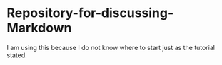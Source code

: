 # Repository-for-discussing-Markdown
I am using this because I do not know where to start just as the tutorial stated.
